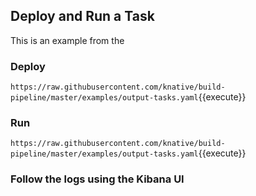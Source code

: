 ## Deploy and Run a Task

This is an example from the 

### Deploy

`https://raw.githubusercontent.com/knative/build-pipeline/master/examples/output-tasks.yaml`{{execute}}

### Run

`https://raw.githubusercontent.com/knative/build-pipeline/master/examples/output-tasks.yaml`{{execute}}

### Follow the logs using the Kibana UI
